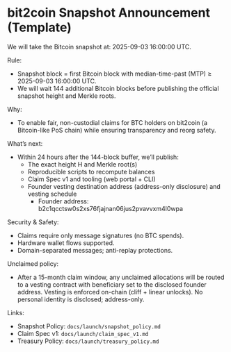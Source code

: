 # bit2coin Snapshot Announcement (Template)

We will take the Bitcoin snapshot at: 2025-09-03 16:00:00 UTC.

Rule:
- Snapshot block = first Bitcoin block with median-time-past (MTP) ≥ 2025-09-03 16:00:00 UTC.
- We will wait 144 additional Bitcoin blocks before publishing the official snapshot height and Merkle roots.

Why:
- To enable fair, non-custodial claims for BTC holders on bit2coin (a Bitcoin-like PoS chain) while ensuring transparency and reorg safety.

What’s next:
- Within 24 hours after the 144-block buffer, we’ll publish:
  - The exact height H and Merkle root(s)
  - Reproducible scripts to recompute balances
  - Claim Spec v1 and tooling (web portal + CLI)
  - Founder vesting destination address (address-only disclosure) and vesting schedule
    - Founder address: b2c1qcctsw0s2xs76fjajnan06jus2pvavvxm4l0wpa

Security & Safety:
- Claims require only message signatures (no BTC spends).
- Hardware wallet flows supported.
- Domain-separated messages; anti-replay protections.

Unclaimed policy:
- After a 15-month claim window, any unclaimed allocations will be routed to a vesting contract with beneficiary set to the disclosed founder address. Vesting is enforced on-chain (cliff + linear unlocks). No personal identity is disclosed; address-only.

Links:
- Snapshot Policy: `docs/launch/snapshot_policy.md`
- Claim Spec v1: `docs/launch/claim_spec_v1.md`
- Treasury Policy: `docs/launch/treasury_policy.md`

